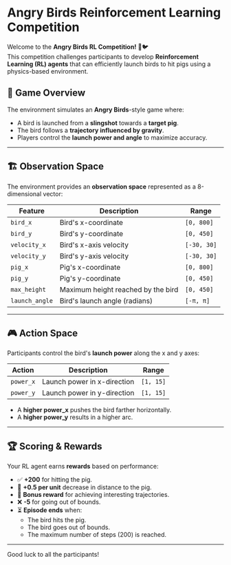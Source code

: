 # Angry Birds Reinforcement Learning Competition

Welcome to the **Angry Birds RL Competition!** 🎯🐦  
This competition challenges participants to develop **Reinforcement Learning (RL) agents** that can efficiently launch birds to hit pigs using a physics-based environment.

## 📌 **Game Overview**
The environment simulates an **Angry Birds**-style game where:
- A bird is launched from a **slingshot** towards a **target pig**.
- The bird follows a **trajectory influenced by gravity**.
- Players control the **launch power and angle** to maximize accuracy.

---

## 🏗 **Observation Space**
The environment provides an **observation space** represented as a 8-dimensional vector:

| **Feature**         | **Description**                                   | **Range** |
|---------------------|---------------------------------------------------|-----------|
| `bird_x`           | Bird's x-coordinate                               | `[0, 800]` |
| `bird_y`           | Bird's y-coordinate                               | `[0, 450]` |
| `velocity_x`       | Bird's x-axis velocity                            | `[-30, 30]` |
| `velocity_y`       | Bird's y-axis velocity                            | `[-30, 30]` |
| `pig_x`            | Pig's x-coordinate                                | `[0, 800]` |
| `pig_y`            | Pig's y-coordinate                                | `[0, 450]` |
| `max_height`       | Maximum height reached by the bird                | `[0, 450]` |
| `launch_angle`     | Bird's launch angle (radians)                     | `[-π, π]` |

---

## 🎮 **Action Space**
Participants control the bird's **launch power** along the x and y axes:

| **Action**  | **Description**           | **Range** |
|------------|--------------------------|-----------|
| `power_x`  | Launch power in x-direction | `[1, 15]` |
| `power_y`  | Launch power in y-direction | `[1, 15]` |

- A **higher power_x** pushes the bird farther horizontally.
- A **higher power_y** results in a higher arc.

---

## 🏆 **Scoring & Rewards**
Your RL agent earns **rewards** based on performance:

- ✅ **+200** for hitting the pig.
- 🎯 **+0.5 per unit** decrease in distance to the pig.
- 🏹 **Bonus reward** for achieving interesting trajectories.
- ❌ **-5** for going out of bounds.
- ⏳ **Episode ends** when:
  - The bird hits the pig.
  - The bird goes out of bounds.
  - The maximum number of steps (200) is reached.

---

Good luck to all the participants!


